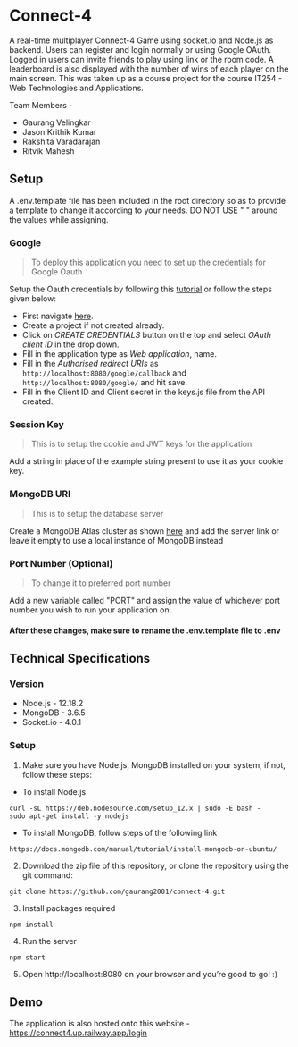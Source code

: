 # Connect-4

A real-time multiplayer Connect-4 Game using socket.io and Node.js as backend. Users can register and login normally or using Google OAuth. Logged in users can invite friends to play using link or the room code. A leaderboard is also displayed with the number of wins of each player on the main screen. This was taken up as a course project for the course IT254 - Web Technologies and Applications.

Team Members - 
* Gaurang Velingkar
* Jason Krithik Kumar
* Rakshita Varadarajan
* Ritvik Mahesh

## Setup

A .env.template file has been included in the root directory so as to provide a template to change it according to your needs. DO NOT USE " " around the values while assigning.

### Google

> To deploy this application you need to set up the credentials for Google Oauth

Setup the Oauth credentials by following this [tutorial](https://youtu.be/9x66l93iEW0) or follow the steps given below:
* First navigate [here](https://console.developers.google.com/apis/credentials).
* Create a project if not created already.
* Click on *CREATE CREDENTIALS* button on the top and select *OAuth client ID* in the drop down.
* Fill in the application type as *Web application*, name.
* Fill in the *Authorised redirect URIs* as `http://localhost:8080/google/callback` and `http://localhost:8080/google/` and hit save.
* Fill in the Client ID and Client secret in the keys.js file from the API created. 

### Session Key

> This is to setup the cookie and JWT keys for the application

Add a string in place of the example string present to use it as your cookie key.

### MongoDB URI

> This is to setup the database server

Create a MongoDB Atlas cluster as shown [here](https://docs.atlas.mongodb.com/tutorial/create-new-cluster/) and add the server link or leave it empty to use a local instance of MongoDB instead

### Port Number (Optional)

> To change it to preferred port number

Add a new variable called "PORT" and assign the value of whichever port number you wish to run your application on.

#### After these changes, make sure to rename the .env.template file to .env

## Technical Specifications

### Version
- Node.js - 12.18.2
- MongoDB - 3.6.5
- Socket.io - 4.0.1

### Setup
1. Make sure you have Node.js, MongoDB installed on your system, if not, follow these steps: 

 - To install Node.js 
```
curl -sL https://deb.nodesource.com/setup_12.x | sudo -E bash -
sudo apt-get install -y nodejs
```
- To install MongoDB, follow steps of the following link
```
https://docs.mongodb.com/manual/tutorial/install-mongodb-on-ubuntu/
```

2. Download the zip file of this repository, or clone the repository using the git command:
```
git clone https://github.com/gaurang2001/connect-4.git
```

3. Install packages required 
```
npm install
```

4. Run the server 
```
npm start
```

5. Open http://localhost:8080 on your browser and you’re good to go! :)

## Demo

The application is also hosted onto this website - https://connect4.up.railway.app/login

